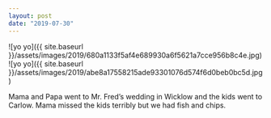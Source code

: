 ```yaml
---
layout: post
date: "2019-07-30"
---
```


![yo yo]({{ site.baseurl }}/assets/images/2019/680a1133f5af4e689930a6f5621a7cce956b8c4e.jpg)![yo yo]({{ site.baseurl }}/assets/images/2019/abe8a17558215ade93301076d574f6d0beb0bc5d.jpg)

Mama and Papa went to Mr. Fred’s wedding in Wicklow and the kids went to Carlow. Mama missed the kids terribly but we had fish and chips.
